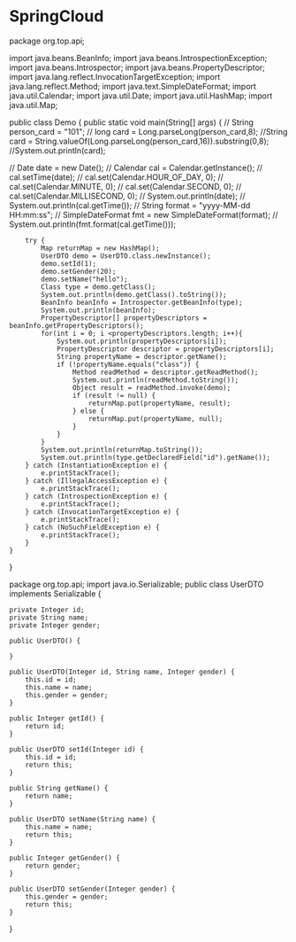 # SpringCloud


package org.top.api;

import java.beans.BeanInfo;
import java.beans.IntrospectionException;
import java.beans.Introspector;
import java.beans.PropertyDescriptor;
import java.lang.reflect.InvocationTargetException;
import java.lang.reflect.Method;
import java.text.SimpleDateFormat;
import java.util.Calendar;
import java.util.Date;
import java.util.HashMap;
import java.util.Map;

public class Demo {
    public static void main(String[] args) {
//        String person_card = "101";
//        long card = Long.parseLong(person_card,8);
        //String card = String.valueOf(Long.parseLong(person_card,16)).substring(0,8);
        //System.out.println(card);

//        Date date = new Date();
//        Calendar cal = Calendar.getInstance();
//        cal.setTime(date);
//        cal.set(Calendar.HOUR_OF_DAY, 0);
//        cal.set(Calendar.MINUTE, 0);
//        cal.set(Calendar.SECOND, 0);
//        cal.set(Calendar.MILLISECOND, 0);
//        System.out.println(date);
//        System.out.println(cal.getTime());
//        String format = "yyyy-MM-dd HH:mm:ss";
//        SimpleDateFormat fmt = new SimpleDateFormat(format);
//        System.out.println(fmt.format(cal.getTime()));

        try {
            Map returnMap = new HashMap();
            UserDTO demo = UserDTO.class.newInstance();
            demo.setId(1);
            demo.setGender(20);
            demo.setName("hello");
            Class type = demo.getClass();
            System.out.println(demo.getClass().toString());
            BeanInfo beanInfo = Introspector.getBeanInfo(type);
            System.out.println(beanInfo);
            PropertyDescriptor[] propertyDescriptors = beanInfo.getPropertyDescriptors();
            for(int i = 0; i <propertyDescriptors.length; i++){
                System.out.println(propertyDescriptors[i]);
                PropertyDescriptor descriptor = propertyDescriptors[i];
                String propertyName = descriptor.getName();
                if (!propertyName.equals("class")) {
                    Method readMethod = descriptor.getReadMethod();
                    System.out.println(readMethod.toString());
                    Object result = readMethod.invoke(demo);
                    if (result != null) {
                        returnMap.put(propertyName, result);
                    } else {
                        returnMap.put(propertyName, null);
                    }
                }
            }
            System.out.println(returnMap.toString());
            System.out.println(type.getDeclaredField("id").getName());
        } catch (InstantiationException e) {
            e.printStackTrace();
        } catch (IllegalAccessException e) {
            e.printStackTrace();
        } catch (IntrospectionException e) {
            e.printStackTrace();
        } catch (InvocationTargetException e) {
            e.printStackTrace();
        } catch (NoSuchFieldException e) {
            e.printStackTrace();
        }
    }
}


package org.top.api;
import java.io.Serializable;
public class UserDTO implements Serializable {

    private Integer id;
    private String name;
    private Integer gender;

    public UserDTO() {

    }

    public UserDTO(Integer id, String name, Integer gender) {
        this.id = id;
        this.name = name;
        this.gender = gender;
    }

    public Integer getId() {
        return id;
    }

    public UserDTO setId(Integer id) {
        this.id = id;
        return this;
    }

    public String getName() {
        return name;
    }

    public UserDTO setName(String name) {
        this.name = name;
        return this;
    }

    public Integer getGender() {
        return gender;
    }

    public UserDTO setGender(Integer gender) {
        this.gender = gender;
        return this;
    }
}

